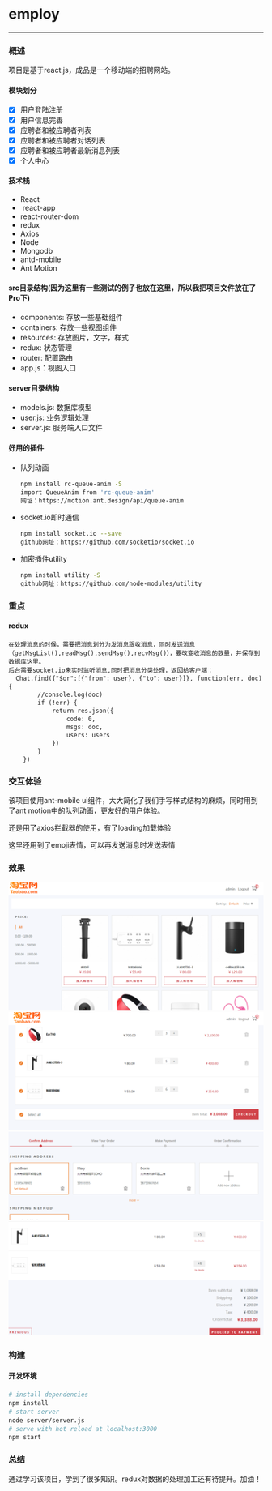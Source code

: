 # employ

--------
### 概述
项目是基于react.js，成品是一个移动端的招聘网站。
#### 模块划分
> 
* [x] 用户登陆注册
* [x] 用户信息完善
* [x] 应聘者和被应聘者列表
* [x] 应聘者和被应聘者对话列表
* [x] 应聘者和被应聘者最新消息列表
* [x] 个人中心
#### 技术栈
> 
*  React
*  react-app
*  react-router-dom
*  redux
*  Axios
*  Node
*  Mongodb
*  antd-mobile
*  Ant Motion
#### src目录结构(因为这里有一些测试的例子也放在这里，所以我把项目文件放在了Pro下)
* components: 存放一些基础组件
* containers: 存放一些视图组件
* resources: 存放图片，文字，样式
* redux: 状态管理
* router: 配置路由
* app.js：视图入口

#### server目录结构
* models.js: 数据库模型
* user.js: 业务逻辑处理
* server.js: 服务端入口文件

#### 好用的插件
* 队列动画
  ``` bash
  npm install rc-queue-anim -S
  import QueueAnim from 'rc-queue-anim'
  网址：https://motion.ant.design/api/queue-anim
  ```
* socket.io即时通信
  ``` bash
  npm install socket.io --save
  github网址：https://github.com/socketio/socket.io
  ```
* 加密插件utility
  ``` bash
  npm install utility -S
  github网址：https://github.com/node-modules/utility
  ```
### 重点

#### redux
```
在处理消息的时候，需要把消息划分为发消息跟收消息，同时发送消息（getMsgList(),readMsg(),sendMsg(),recvMsg()），要改变收消息的数量，并保存到数据库这里。
后台需要socket.io来实时监听消息,同时把消息分类处理，返回给客户端：
  Chat.find({"$or":[{"from": user}, {"to": user}]}, function(err, doc) {
        //console.log(doc)
        if (!err) {
            return res.json({
                code: 0, 
                msgs: doc, 
                users: users
            })
        }
    })

```

### 交互体验
该项目使用ant-mobile ui组件，大大简化了我们手写样式结构的麻烦，同时用到了ant motion中的队列动画，更友好的用户体验。

还是用了axios拦截器的使用，有了loading加载体验

这里还用到了emoji表情，可以再发送消息时发送表情

### 效果
![](https://github.com/mengdianliang/shopping/blob/master/show/goodlist.png)
![](https://github.com/mengdianliang/shopping/blob/master/show/cart.png)
![](https://github.com/mengdianliang/shopping/blob/master/show/address.png)
![](https://github.com/mengdianliang/shopping/blob/master/show/order.png)
### 构建
#### 开发环境

``` bash
# install dependencies
npm install
# start server
node server/server.js
# serve with hot reload at localhost:3000
npm start
```
### 总结
通过学习该项目，学到了很多知识。redux对数据的处理加工还有待提升。加油！




